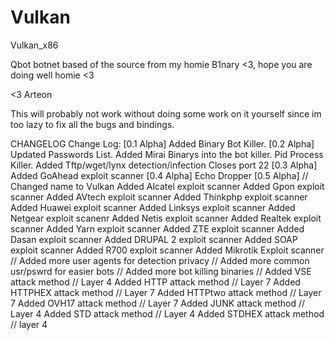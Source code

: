 # Vulkan
Vulkan_x86 

Qbot botnet based of the source from my homie B1nary <3, hope you are doing well homie <3

<3 Arteon


This will probably not work without doing some work on it yourself since im too lazy to fix all the bugs and bindings.

CHANGELOG
Change Log:
        [0.1 Alpha]
                Added Binary Bot Killer.
        [0.2 Alpha]
                Updated Passwords List.
                Added Mirai Binarys into the bot killer.
                Pid Process Killer.
                Added Tftp/wget/lynx detection/infection
                Closes port 22
        [0.3 Alpha]
                Added GoAhead exploit scanner
        [0.4 Alpha]
                Echo Dropper
        [0.5 Alpha] // Changed name to Vulkan
                Added Alcatel exploit scanner
                Added Gpon exploit scanner
                Added AVtech exploit scanner
                Added Thinkphp exploit scanner
                Added Huawei exploit scanner
                Added Linksys exploit scanner
                Added Netgear exploit scanenr
                Added Netis exploit scanner
                Added Realtek exploit scanner
                Added Yarn exploit scanner
                Added ZTE exploit scanner
                Added Dasan exploit scanner
                Added DRUPAL 2 exploit scanner
                Added SOAP exploit scanner
                Added R700 exploit scanner
                Added Mikrotik Exploit scanner
                //
                Added more user agents for detection privacy
                //
                Added more common usr/pswrd for easier bots
                //
                Added more bot killing binaries
                //
                Added VSE attack method  // Layer 4
                Added HTTP attack method // Layer 7
                Added HTTPHEX attack method // Layer 7
                Added HTTPtwo attack method // Layer 7
                Added OVH17 attack method // Layer 7
                Added JUNK attack method // Layer 4
                Added STD attack method // Layer 4
                Added STDHEX attack method // layer 4
